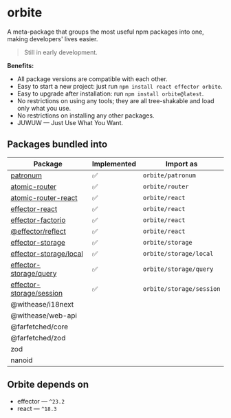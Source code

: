# orbite

A meta-package that groups the most useful npm packages into one, making developers' lives easier.

> Still in early development.

**Benefits:**

- All package versions are compatible with each other.
- Easy to start a new project: just run `npm install react effector orbite`.
- Easy to upgrade after installation: run `npm install orbite@latest`.
- No restrictions on using any tools; they are all tree-shakable and load only what you use.
- No restrictions on installing any other packages.
- JUWUW — Just Use What You Want.

## Packages bundled into

| Package                    | Implemented | Import as                |
| -------------------------- | ----------- | ------------------------ |
| [patronum]                 | ✅          | `orbite/patronum`        |
| [atomic-router]            | ✅          | `orbite/router`          |
| [atomic-router-react]      | ✅          | `orbite/react`           |
| [effector-react]           | ✅          | `orbite/react`           |
| [effector-factorio]        | ✅          | `orbite/react`           |
| [@effector/reflect]        | ✅          | `orbite/react`           |
| [effector-storage]         | ✅          | `orbite/storage`         |
| [effector-storage/local]   | ✅          | `orbite/storage/local`   |
| [effector-storage/query]   | ✅          | `orbite/storage/query`   |
| [effector-storage/session] | ✅          | `orbite/storage/session` |
| @withease/i18next          |             |                          |
| @withease/web-api          |             |                          |
| @farfetched/core           |             |                          |
| @farfetched/zod            |             |                          |
| zod                        |             |                          |
| nanoid                     |             |                          |

[patronum]: https://github.com/effector/patronum
[atomic-router]: https://github.com/atomic-router/atomic-router
[atomic-router-react]: https://github.com/atomic-router/react
[effector-react]: https://github.com/effector/effector
[effector-storage]: https://github.com/yumauri/effector-storage
[effector-storage/local]: https://github.com/yumauri/effector-storage/blob/main/src/local/README.md
[effector-storage/query]: https://github.com/yumauri/effector-storage/blob/main/src/query/README.md
[effector-storage/session]: https://github.com/yumauri/effector-storage/blob/main/src/session/README.md
[effector-factorio]: https://github.com/kelin2025/effector-factorio#readme
[@effector/reflect]: https://github.com/effector/reflect#readme

## Orbite depends on

- effector — `^23.2`
- react — `^18.3`
